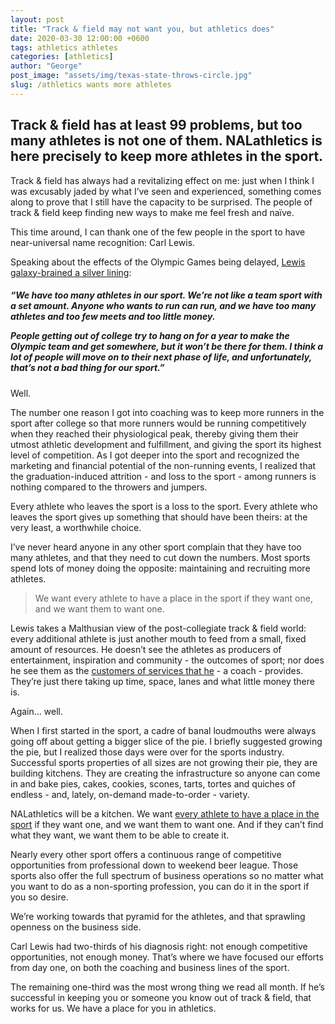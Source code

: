 ```yaml
---
layout: post
title: "Track & field may not want you, but athletics does"
date: 2020-03-30 12:00:00 +0600
tags: athletics athletes
categories: [athletics]
author: "George"
post_image: "assets/img/texas-state-throws-circle.jpg"
slug: /athletics wants more athletes
---
```

<h2>Track & field has at least 99 problems, but too many athletes is not one of them. NALathletics is here precisely to keep more athletes in the sport.</h2>

Track & field has always had a revitalizing effect on me: just when I think I was excusably jaded by what I’ve seen and experienced, something comes along to prove that I still have the capacity to be surprised. The people of track & field keep finding new ways to make me feel fresh and naïve.

This time around, I can thank one of the few people in the sport to have near-universal name recognition: Carl Lewis.

Speaking about the effects of the Olympic Games being delayed, <a href="https://www.houstonchronicle.com/texas-sports-nation/general/article/Carl-Lewis-Leroy-Burrell-see-an-altering-of-15149728.php">Lewis galaxy-brained a silver lining</a>:

<h5>“We have too many athletes in our sport. We’re not like a team sport with a set amount. Anyone who wants to run can run, and we have too many athletes and too few meets and too little money.

People getting out of college try to hang on for a year to make the Olympic team and get somewhere, but it won’t be there for them. I think a lot of people will move on to their next phase of life, and unfortunately, that’s not a bad thing for our sport.”</h5>

Well.

The number one reason I got into coaching was to keep more runners in the sport after college so that more runners would be running competitively when they reached their physiological peak, thereby giving them their utmost athletic development and fulfillment, and giving the sport its highest level of competition. As I got deeper into the sport and recognized the marketing and financial potential of the non-running events, I realized that the graduation-induced attrition - and loss to the sport - among runners is nothing compared to the throwers and jumpers.

Every athlete who leaves the sport is a loss to the sport. Every athlete who leaves the sport gives up something that should have been theirs: at the very least, a worthwhile choice. 

I’ve never heard anyone in any other sport complain that they have too many athletes, and that they need to cut down the numbers. Most sports spend lots of money doing the opposite: maintaining and recruiting more athletes. 

<blockquote class="blockquote-single-quote"><p>We want every athlete to have a place in the sport if they want one, and we want them to want one.</p></blockquote>

Lewis takes a Malthusian view of the post-collegiate track & field world: every additional athlete is just another mouth to feed from a small, fixed amount of resources. He doesn’t see the athletes as producers of entertainment, inspiration and community - the outcomes of sport; nor does he see them as the <a href="https://nalathletics.com/blog/2020/03/18/nalathletics-whats-in-it-for-me-coaches">customers of services that he</a> - a coach - provides. They’re just there taking up time, space, lanes and what little money there is.

Again… well.

When I first started in the sport, a cadre of banal loudmouths were always going off about getting a bigger slice of the pie. I briefly suggested growing the pie, but I realized those days were over for the sports industry. Successful sports properties of all sizes are not growing their pie, they are building kitchens. They are creating the infrastructure so anyone can come in and bake pies, cakes, cookies, scones, tarts, tortes and quiches of endless - and, lately, on-demand made-to-order - variety.

NALathletics will be a kitchen. We want <a href="https://nalathletics.com/blog/2020/03/18/nalathletics-whats-in-it-for-me-athletes">every athlete to have a place in the sport</a> if they want one, and we want them to want one. And if they can’t find what they want, we want them to be able to create it.

Nearly every other sport offers a continuous range of competitive opportunities from professional down to weekend beer league. Those sports also offer the full spectrum of business operations so no matter what you want to do as a non-sporting profession, you can do it in the sport if you so desire.

We’re working towards that pyramid for the athletes, and that sprawling openness on the business side.

Carl Lewis had two-thirds of his diagnosis right: not enough competitive opportunities, not enough money. That’s where we have focused our efforts from day one, on both the coaching and business lines of the sport.

The remaining one-third was the most wrong thing we read all month. If he’s successful in keeping you or someone you know out of track & field, that works for us. We have a place for you in athletics.



